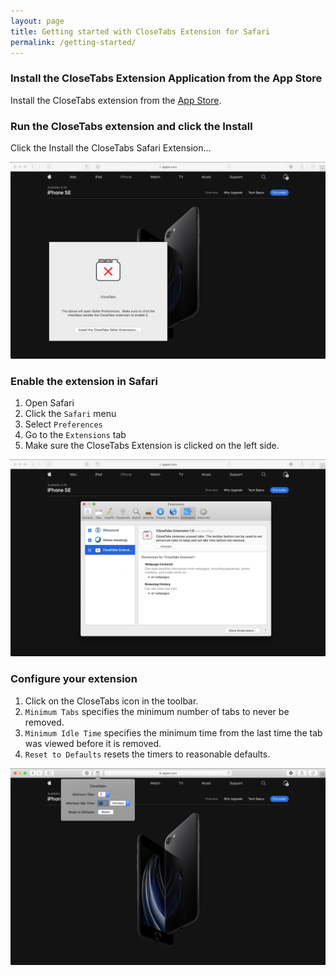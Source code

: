 ```yaml
---
layout: page
title: Getting started with CloseTabs Extension for Safari
permalink: /getting-started/
---
```


### Install the CloseTabs Extension Application from the App Store

Install the CloseTabs extension from the [App Store](https://itunes.apple.com/app/id1508584686).

### Run the CloseTabs extension and click the Install

Click the Install the CloseTabs Safari Extension...

![image](../images/installation-screenshot.png)

### Enable the extension in Safari

1. Open Safari
1. Click the `Safari` menu
1. Select `Preferences`
1. Go to the `Extensions` tab
1. Make sure the CloseTabs Extension is clicked on the left side.

![image](../images/extensions-screenshot.png)

### Configure your extension

1. Click on the CloseTabs icon in the toolbar.
1. `Minimum Tabs` specifies the minimum number of tabs to never be removed.
1. `Minimum Idle Time` specifies the minimum time from the last time the tab was viewed before it is removed.
1. `Reset to Defaults` resets the timers to reasonable defaults.

![image](../images/options-screenshot.png)


